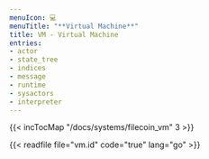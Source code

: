 ```yaml
---
menuIcon: 💻
menuTitle: "**Virtual Machine**"
title: VM - Virtual Machine
entries:
- actor
- state_tree
- indices
- message
- runtime
- sysactors
- interpreter
---
```


{{< incTocMap "/docs/systems/filecoin_vm" 3 >}}

{{< readfile file="vm.id" code="true" lang="go" >}}
